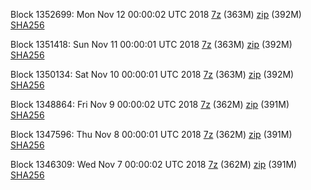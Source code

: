 Block 1352699: Mon Nov 12 00:00:02 UTC 2018 [7z](https://transfer.sh/PAoLu/bootstrap.dat.20181112.7z) (363M) [zip](https://transfer.sh/ftgJG/bootstrap.dat.20181112.zip) (392M) [SHA256](https://transfer.sh/aytJP/sha256.txt)

Block 1351418: Sun Nov 11 00:00:01 UTC 2018 [7z](https://transfer.sh/ywGYT/bootstrap.dat.20181111.7z) (363M) [zip](https://transfer.sh/V5Wcl/bootstrap.dat.20181111.zip) (392M) [SHA256](https://transfer.sh/94s2F/sha256.txt)

Block 1350134: Sat Nov 10 00:00:01 UTC 2018 [7z](https://transfer.sh/Llys1/bootstrap.dat.20181110.7z) (363M) [zip](https://transfer.sh/hIJAb/bootstrap.dat.20181110.zip) (392M) [SHA256](https://transfer.sh/C0R72/sha256.txt)

Block 1348864: Fri Nov  9 00:00:02 UTC 2018 [7z](https://transfer.sh/Yhc4M/bootstrap.dat.20181109.7z) (362M) [zip](https://transfer.sh/bwHX5/bootstrap.dat.20181109.zip) (391M) [SHA256](https://transfer.sh/EIUcP/sha256.txt)

Block 1347596: Thu Nov  8 00:00:01 UTC 2018 [7z](https://transfer.sh/XVZ04/bootstrap.dat.20181108.7z) (362M) [zip](https://transfer.sh/NW838/bootstrap.dat.20181108.zip) (391M) [SHA256](https://transfer.sh/qRUzu/sha256.txt)

Block 1346309: Wed Nov  7 00:00:02 UTC 2018 [7z](https://transfer.sh/lQmc3/bootstrap.dat.20181107.7z) (362M) [zip](https://transfer.sh/YnK9n/bootstrap.dat.20181107.zip) (391M) [SHA256](https://transfer.sh/UC1eU/sha256.txt)
